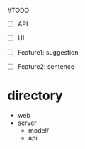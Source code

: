 #TODO
- [ ] API
- [ ] UI
- [ ] Feature1: suggestion
- [ ] Feature2: sentence


# directory

- web
- server
  - model/
  - api
